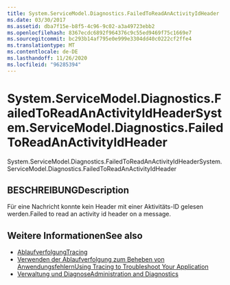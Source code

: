 ```yaml
---
title: System.ServiceModel.Diagnostics.FailedToReadAnActivityIdHeader
ms.date: 03/30/2017
ms.assetid: dba7f15e-b8f5-4c96-9c02-a3a49723ebb2
ms.openlocfilehash: 8367ecdc6892f964376c9c55ed9469f75c1669e7
ms.sourcegitcommit: bc293b14af795e0e999e3304dd40c0222cf2ffe4
ms.translationtype: MT
ms.contentlocale: de-DE
ms.lasthandoff: 11/26/2020
ms.locfileid: "96285394"
---
```

# <a name="systemservicemodeldiagnosticsfailedtoreadanactivityidheader"></a><span data-ttu-id="27286-102">System.ServiceModel.Diagnostics.FailedToReadAnActivityIdHeader</span><span class="sxs-lookup"><span data-stu-id="27286-102">System.ServiceModel.Diagnostics.FailedToReadAnActivityIdHeader</span></span>

<span data-ttu-id="27286-103">System.ServiceModel.Diagnostics.FailedToReadAnActivityIdHeader</span><span class="sxs-lookup"><span data-stu-id="27286-103">System.ServiceModel.Diagnostics.FailedToReadAnActivityIdHeader</span></span>  
  
## <a name="description"></a><span data-ttu-id="27286-104">BESCHREIBUNG</span><span class="sxs-lookup"><span data-stu-id="27286-104">Description</span></span>  

 <span data-ttu-id="27286-105">Für eine Nachricht konnte kein Header mit einer Aktivitäts-ID gelesen werden.</span><span class="sxs-lookup"><span data-stu-id="27286-105">Failed to read an activity id header on a message.</span></span>  
  
## <a name="see-also"></a><span data-ttu-id="27286-106">Weitere Informationen</span><span class="sxs-lookup"><span data-stu-id="27286-106">See also</span></span>

- [<span data-ttu-id="27286-107">Ablaufverfolgung</span><span class="sxs-lookup"><span data-stu-id="27286-107">Tracing</span></span>](index.md)
- [<span data-ttu-id="27286-108">Verwenden der Ablaufverfolgung zum Beheben von Anwendungsfehlern</span><span class="sxs-lookup"><span data-stu-id="27286-108">Using Tracing to Troubleshoot Your Application</span></span>](using-tracing-to-troubleshoot-your-application.md)
- [<span data-ttu-id="27286-109">Verwaltung und Diagnose</span><span class="sxs-lookup"><span data-stu-id="27286-109">Administration and Diagnostics</span></span>](../index.md)

